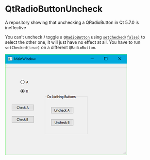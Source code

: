 # QtRadioButtonUncheck
A repository showing that unchecking a QRadioButton in Qt 5.7.0 is ineffective

You can't uncheck / toggle a [`QRadioButton`](https://doc.qt.io/archives/qt-5.7/qradiobutton.html) using [`setChecked(false)`](https://doc.qt.io/archives/qt-5.7/qabstractbutton.html#checked-prop) 
to select the other one, it will just have no effect at all. You have to run `setChecked(true)` on a different `QRadioButton`.

![A screenshot of the main window of this test project](Screenshot.png)
